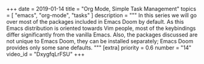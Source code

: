 +++
date = 2019-01-14
title = "Org Mode, Simple Task Management"
topics = [ "emacs", "org-mode", "tasks" ]
description = """
In this series we will go over most of the packages included in Emacs Doom by default. As this Emacs distribution is oriented towards Vim people, most of the keybindings differ significantly from the vanilla Emacs. Also, the packages discussed are not unique to Emacs Doom, they can be installed separately; Emacs Doom provides only some sane defaults.
"""
[extra]
priority = 0.6
number = "14"
video_id = "DxygfqLrFSU"
+++

